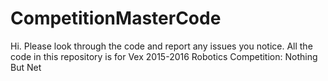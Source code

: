 # CompetitionMasterCode


Hi. Please look through the code and report any issues you notice.
All the code in this repository is for Vex 2015-2016 Robotics Competition: Nothing But Net
